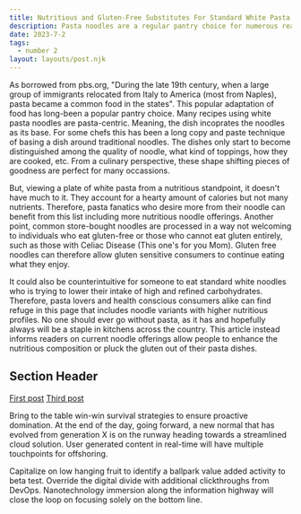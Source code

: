 ```yaml
---
title: Nutritious and Gluten-Free Substitutes For Standard White Pasta Noodles
description: Pasta noodles are a regular pantry choice for numerous reasons. These reasons may include cost-effeectivenss, easy to prepare, versatile in recipes, having a long shelf life, and tastes good. This article provides alternatives for those wanting to increase their intake of nurients or who eat gluten-free, all while providing the same food medium people enjoy; pasta!
date: 2023-7-2
tags:
  - number 2
layout: layouts/post.njk
---
```



As borrowed from pbs.org, "During the late 19th century, when a large group of immigrants relocated from Italy to America (most from Naples), pasta became a common food in the states". This popular adaptation of food has long-been a popular pantry choice. Many recipes using white pasta noodles are pasta-centric. Meaning, the dish incoprates the noodles as its base. For some chefs this has been a long copy and paste technique of basing a dish around traditional noodles. The dishes only start to become distinguished among the quality of noodle, what kind of toppings, how they are cooked, etc. From a culinary perspective, these shape shifting pieces of goodness  are perfect for many occassions. 


But, viewing a plate of white pasta from a nutritious standpoint, it doesn't have much to it. They account for a hearty amount of calories but not many nutrients. Therefore, pasta fanatics who desire more from their noodle can benefit from this list including more nutritious noodle offerings. Another point, common store-bought noodles are processed in a way not welcoming to individuals who eat gluten-free or those who cannot eat gluten entirely, such as those with Celiac Disease (This one's for you Mom). Gluten free noodles can therefore allow gluten sensitive consumers to continue eating what they enjoy. 


It could also be counterintuitive for someone to eat standard white noodles who is trying to lower their intake of high and refined carbohydrates. Therefore, pasta lovers and health conscious consumers alike can find refuge in this page that includes noodle variants with higher nutritious profiles. No one should ever go without pasta, as it has and hopefully always will be a  staple in kitchens across the country. This article instead informs readers on current noodle offerings allow people to enhance the nutritious composition or pluck the gluten out of their pasta dishes. 



## Section Header

<a href="{{ '/posts/firstpost/' | url }}">First post</a>
<a href="{{ '/posts/thirdpost/' | url }}">Third post</a>

Bring to the table win-win survival strategies to ensure proactive domination. At the end of the day, going forward, a new normal that has evolved from generation X is on the runway heading towards a streamlined cloud solution. User generated content in real-time will have multiple touchpoints for offshoring.

Capitalize on low hanging fruit to identify a ballpark value added activity to beta test. Override the digital divide with additional clickthroughs from DevOps. Nanotechnology immersion along the information highway will close the loop on focusing solely on the bottom line.
